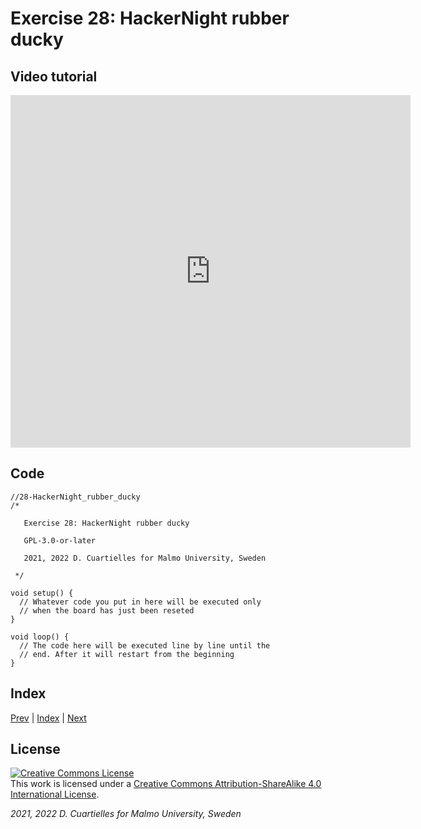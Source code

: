 
# Exercise 28: HackerNight rubber ducky

## Video tutorial

<iframe src="https://player.vimeo.com/video/528555129?h=f045b7f6c3" width="640" height="564" frameborder="0" allow="autoplay; fullscreen" allowfullscreen></iframe>

## Code

```c_cpp
//28-HackerNight_rubber_ducky
/*

   Exercise 28: HackerNight rubber ducky

   GPL-3.0-or-later

   2021, 2022 D. Cuartielles for Malmo University, Sweden

 */

void setup() {
  // Whatever code you put in here will be executed only 
  // when the board has just been reseted
}

void loop() {
  // The code here will be executed line by line until the 
  // end. After it will restart from the beginning
}
```

## Index

[Prev](../27-Serial_communication/27-Serial_communication.md) |  [Index](../course_index.md) |  [Next](../29-Non_blocking_code_single_LED/29-Non_blocking_code_single_LED.md)

## License

<a rel="license" href="http://creativecommons.org/licenses/by-sa/4.0/"><img alt="Creative Commons License" style="border-width:0" src="https://i.creativecommons.org/l/by-sa/4.0/80x15.png" /></a><br />This work is licensed under a <a rel="license" href="http://creativecommons.org/licenses/by-sa/4.0/">Creative Commons Attribution-ShareAlike 4.0 International License</a>.

*2021, 2022 D. Cuartielles for Malmo University, Sweden*

